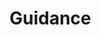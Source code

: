 # Guidance

<!--
Provide a 1-2 sentence description - see http://cveproject.github.io/docs/content/key-details-phrasing.pdf for tips.
Also provide a step-by-step walkthrough with screenshot on how you exploited the vulnerability. This will speed triage time and result in faster rewards!

Your submission MUST include evidence of the vulnerability and not be theoretical in nature.
Attempt to escalate the vulnerability to perform additional actions. If this is possible, provide a full proof-of-concept.
-->
